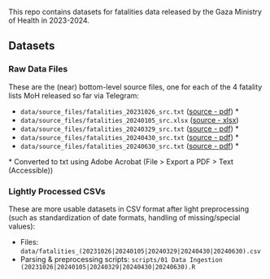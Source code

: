 This repo contains datasets for fatalities data released by the Gaza Ministry of Health in 2023-2024.

## Datasets 

### Raw Data Files
These are the (near) bottom-level source files, one for each of the 4 fatality lists MoH released so far via Telegram:
- `data/source_files/fatalities_20231026_src.txt` ([source - pdf](https://t.me/MOHMediaGaza/4300)) *
- `data/source_files/fatalities_20240105_src.xlsx` ([source - xlsx](https://t.me/MOHMediaGaza/4740))
- `data/source_files/fatalities_20240329_src.txt` ([source - pdf](https://t.me/MOHMediaGaza/5261)) *
- `data/source_files/fatalities_20240430_src.txt` ([source - pdf](https://t.me/MOHMediaGaza/5405)) *
- `data/source_files/fatalities_20240630_src.txt` ([source - pdf](https://t.me/MOHMediaGaza/5652)) *

\* Converted to txt using Adobe Acrobat (File > Export a PDF > Text (Accessible))

### Lightly Processed CSVs
These are more usable datasets in CSV format after light preprocessing (such as standardization of date formats, handling of missing/special values):
- Files: `data/fatalities_(20231026|20240105|20240329|20240430|20240630).csv` 
- Parsing & preprocessing scripts: `scripts/01 Data Ingestion (20231026|20240105|20240329|20240430|20240630).R`
